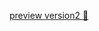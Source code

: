 [preview version2 :crystal_ball:](https://cdn.statically.io/gh/Closer2U/Closer2U/2f2f3de3e1239db77efc78fa484fbe58914feba2/tests/embedMainNojsV4.svg)
